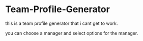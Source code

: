 # Team-Profile-Generator

this is a team profile generator that i cant get to work.

you can choose a manager and select options for the manager.